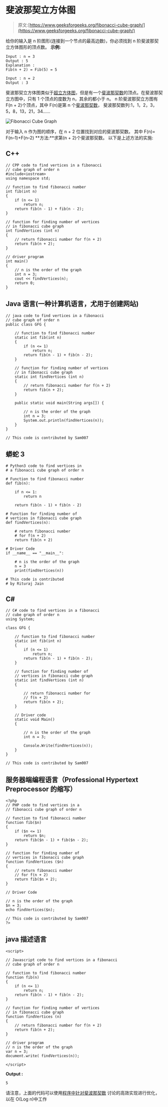 # 斐波那契立方体图

> 原文:[https://www.geeksforgeeks.org/fibonacci-cube-graph/](https://www.geeksforgeeks.org/fibonacci-cube-graph/)

给你的输入是 n 阶图形(连接到一个节点的最高边数)，你必须找到 n 阶斐波那契立方体图形的顶点数。
**示例:**

```
Input : n = 3
Output : 5
Explanation : 
Fib(n + 2) = Fib(5) = 5

Input : n = 2
Output : 3
```

斐波那契立方体图类似于[超立方体图](https://www.geeksforgeeks.org/hypercube-graph/)，但是有一个[斐波那契数](https://www.geeksforgeeks.org/program-for-nth-fibonacci-number/)的顶点。在斐波那契立方图中，只有 1 个顶点的度数为 n，其余的都小于 n。
n 阶斐波那契立方图有 F(n + 2)个顶点，其中 F(n)是第 n 个[斐波那契数](https://www.geeksforgeeks.org/program-for-nth-fibonacci-number/)，
斐波那契数列:1，1，2，3，5，8，13，21，34……

![Fibonacci Cube Graph](img/9f6afb7bdc0ed485a62f680367e03f48.png)

对于输入 n 作为图的顺序，在 n + 2 位置找到对应的斐波那契数。
其中 F(n)= F(n–1)+F(n–2)
**方法:**求第(n + 2)个斐波那契数。
以下是上述方法的实施:

## C++

```
// CPP code to find vertices in a fibonacci
// cube graph of order n
#include<iostream>
using namespace std;

// function to find fibonacci number
int fib(int n)
{
    if (n <= 1)
        return n;
    return fib(n - 1) + fib(n - 2);
}

// function for finding number of vertices 
// in fibonacci cube graph
int findVertices (int n)
{
    // return fibonacci number for f(n + 2) 
    return fib(n + 2);
}

// driver program
int main()
{
    // n is the order of the graph
    int n = 3;
    cout << findVertices(n);
    return 0;
}
```

## Java 语言(一种计算机语言，尤用于创建网站)

```
// java code to find vertices in a fibonacci
// cube graph of order n
public class GFG {

    // function to find fibonacci number
    static int fib(int n)
    {
        if (n <= 1)
            return n;
        return fib(n - 1) + fib(n - 2);
    }

    // function for finding number of vertices 
    // in fibonacci cube graph
    static int findVertices (int n)
    {
        // return fibonacci number for f(n + 2) 
        return fib(n + 2);
    }

    public static void main(String args[]) {

        // n is the order of the graph
        int n = 3;
        System.out.println(findVertices(n));
    }
}

// This code is contributed by Sam007
```

## 蟒蛇 3

```
# Python3 code to find vertices in 
# a fibonacci cube graph of order n 

# Function to find fibonacci number 
def fib(n): 

    if n <= 1: 
        return n

    return fib(n - 1) + fib(n - 2) 

# Function for finding number of 
# vertices in fibonacci cube graph 
def findVertices(n): 

    # return fibonacci number 
    # for f(n + 2) 
    return fib(n + 2) 

# Driver Code
if __name__ == "__main__": 

    # n is the order of the graph 
    n = 3
    print(findVertices(n)) 

# This code is contributed 
# by Rituraj Jain
```

## C#

```
// C# code to find vertices in a fibonacci
// cube graph of order n
using System;

class GFG {

    // function to find fibonacci number
    static int fib(int n)
    {
        if (n <= 1)
            return n;
        return fib(n - 1) + fib(n - 2);
    }

    // function for finding number of 
    // vertices in fibonacci cube graph
    static int findVertices (int n)
    {

        // return fibonacci number for
        // f(n + 2) 
        return fib(n + 2);
    }

    // Driver code
    static void Main()
    {

        // n is the order of the graph
        int n = 3;

        Console.Write(findVertices(n));
    }
}

// This code is contributed by Sam007
```

## 服务器端编程语言（Professional Hypertext Preprocessor 的缩写）

```
<?php
// PHP code to find vertices in a 
// fibonacci cube graph of order n

// function to find fibonacci number
function fib($n)
{
    if ($n <= 1)
        return $n;
    return fib($n - 1) + fib($n - 2);
}

// function for finding number of  
// vertices in fibonacci cube graph
function findVertices ($n)
{
    // return fibonacci number
    // for f(n + 2) 
    return fib($n + 2);
}

// Driver Code

// n is the order of the graph
$n = 3;
echo findVertices($n);     

// This code is contributed by Sam007
?>
```

## java 描述语言

```
<script>

// Javascript code to find vertices in a fibonacci
// cube graph of order n

// function to find fibonacci number
function fib(n)
{
    if (n <= 1)
        return n;
    return fib(n - 1) + fib(n - 2);
}

// function for finding number of vertices 
// in fibonacci cube graph
function findVertices (n)
{
    // return fibonacci number for f(n + 2) 
    return fib(n + 2);
}

// driver program
// n is the order of the graph
var n = 3;
document.write( findVertices(n));

</script>
```

**Output :** 

```
5
```

请注意，上面的代码可以使用[程序中针对斐波那契数](https://www.geeksforgeeks.org/program-for-nth-fibonacci-number/)
讨论的高效实现进行优化，以在 O(Log n)中工作
